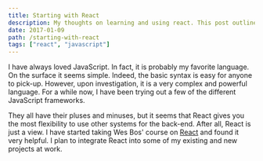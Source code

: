 ```yaml
---
title: Starting with React
description: My thoughts on learning and using react. This post outlines my thoughts around this subject with a resource for beginners.
date: 2017-01-09
path: /starting-with-react
tags: ["react", "javascript"]
---
```


I have always loved JavaScript. In fact, it is probably my favorite language. On the surface it seems simple. Indeed, the basic syntax is easy for anyone to pick-up. However, upon investigation, it is a very complex and powerful language. For a while now, I have been trying out a few of the different JavaScript frameworks.

They all have their pluses and minuses, but it seems that React gives you the most flexibility to use other systems for the back-end. After all, React is just a view. I have started taking Wes Bos' course on [React][1] and found it very helpful. I plan to integrate React into some of my existing and new projects at work.

[1]: https://reactforbeginners.com
